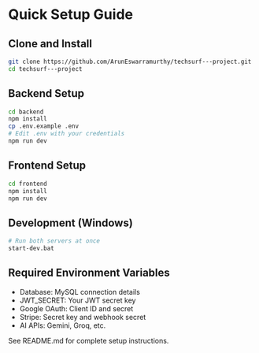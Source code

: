 # Quick Setup Guide

## Clone and Install
```bash
git clone https://github.com/ArunEswarramurthy/techsurf---project.git
cd techsurf---project
```

## Backend Setup
```bash
cd backend
npm install
cp .env.example .env
# Edit .env with your credentials
npm run dev
```

## Frontend Setup
```bash
cd frontend
npm install
npm run dev
```

## Development (Windows)
```bash
# Run both servers at once
start-dev.bat
```

## Required Environment Variables
- Database: MySQL connection details
- JWT_SECRET: Your JWT secret key
- Google OAuth: Client ID and secret
- Stripe: Secret key and webhook secret
- AI APIs: Gemini, Groq, etc.

See README.md for complete setup instructions.